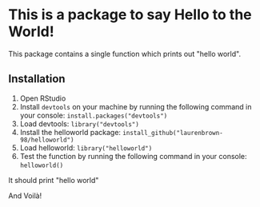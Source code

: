 # This is a package to say Hello to the World!

This package contains a single function which prints out "hello world".

## Installation

1. Open RStudio
2. Install `devtools` on your machine by running the following command in your console: `install.packages("devtools")`
3. Load devtools: `library("devtools")`
4. Install the helloworld package: `install_github("laurenbrown-98/helloworld")`
5. Load helloworld: `library("helloworld")`
6. Test the function by running the following command in your console: `helloworld()`

It should print "hello world"

And Voilà!
